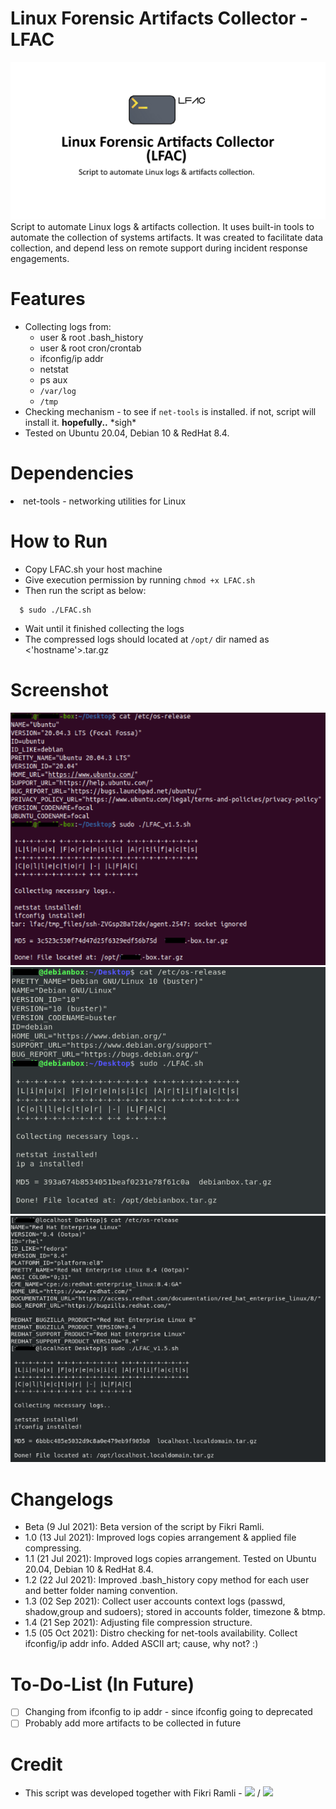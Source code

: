 Linux Forensic Artifacts Collector - LFAC
===
![LFAC Logo](/screenshot/LFAC-repo-card.png)
Script to automate Linux logs & artifacts collection. It uses built-in tools to automate the collection of systems artifacts. It was created to facilitate data collection, and depend less on remote support during incident response engagements.

Features
===
- Collecting logs from: 
  - user & root .bash_history
  - user & root cron/crontab
  - ifconfig/ip addr
  - netstat
  - ps aux
  - `/var/log`
  - `/tmp`
- Checking mechanism - to see if `net-tools` is installed. if not, script will install it. <b>hopefully..</b> \*sigh\*
- Tested on Ubuntu 20.04, Debian 10 & RedHat 8.4.

Dependencies
===
<li>net-tools - networking utilities for Linux</li>

How to Run
===
 - Copy LFAC.sh your host machine
 - Give execution permission by running `chmod +x LFAC.sh`
 - Then run the script as below:
```
  $ sudo ./LFAC.sh
```
- Wait until it finished collecting the logs
- The compressed logs should located at `/opt/` dir named as <'hostname'>.tar.gz

Screenshot
===
![Ubuntu 20.04](/screenshot/LFAC_Ubuntu20.04.png)
![Debian 10](/screenshot/LFAC_Debian10.png)
![RHEL 8.4](/screenshot/LFAC_RHEL8.4.png)

Changelogs
===
- Beta (9 Jul 2021): Beta version of the script by Fikri Ramli.
- 1.0 (13 Jul 2021): Improved logs copies arrangement & applied file compressing.
- 1.1 (21 Jul 2021): Improved logs copies arrangement. Tested on Ubuntu 20.04, Debian 10 & RedHat 8.4.
- 1.2 (22 Jul 2021): Improved .bash_history copy method for each user and better folder naming convention.
- 1.3 (02 Sep 2021): Collect user accounts context logs (passwd, shadow,group and sudoers); stored in accounts folder, timezone & btmp.
- 1.4 (21 Sep 2021): Adjusting file compression structure.
- 1.5 (05 Oct 2021): Distro checking for net-tools availability. Collect ifconfig/ip addr info. Added ASCII art; cause, why not? :)

To-Do-List (In Future)
===
- [ ] Changing from ifconfig to ip addr - since ifconfig going to deprecated
- [ ] Probably add more artifacts to be collected in future

Credit
===
- This script was developed together with Fikri Ramli - <a href="https://www.linkedin.com/in/fikri-ramli-aba94881/"><img src="https://img.shields.io/badge/LinkedIn-0077B5?style=for-the-badge&logo=linkedin&logoColor=white" /></a> / <a href="https://github.com/frmoncheh/"><img src="https://img.shields.io/badge/GitHub-100000?style=for-the-badge&logo=github&logoColor=white" /></a>
